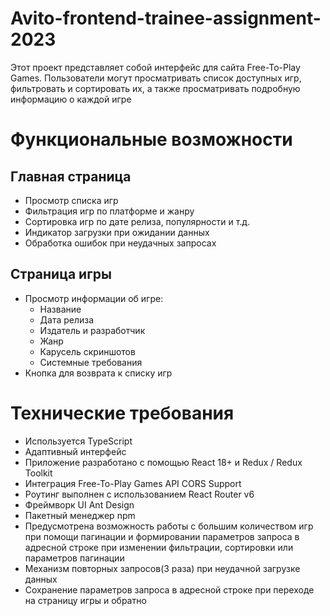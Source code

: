 # Avito-frontend-trainee-assignment-2023
Этот проект представляет собой интерфейс для сайта Free-To-Play Games. Пользователи могут просматривать список доступных игр, фильтровать и сортировать их, а также просматривать подробную информацию о каждой игре

# Функциональные возможности

## Главная страница 
- Просмотр списка игр
- Фильтрация игр по платформе и жанру
- Сортировка игр по дате релиза, популярности и т.д.
- Индикатор загрузки при ожидании данных
- Обработка ошибок при неудачных запросах
## Страница игры
- Просмотр информации об игре:
  - Название
  - Дата релиза
  - Издатель и разработчик
  - Жанр
  - Карусель скриншотов
  - Системные требования
- Кнопка для возврата к списку игр

# Технические требования 
- Используется TypeScript
- Адаптивный интерфейс
- Приложение разработано с помощью React 18+ и Redux / Redux Toolkit
- Интеграция Free-To-Play Games API CORS Support 
- Роутинг выполнен с использованием React Router v6
- Фреймворк UI  Ant Design
- Пакетный менеджер npm
- Предусмотрена возможность работы с большим количеством игр при помощи пагинации и формировании параметров запроса в адресной строке при изменении фильтрации, сортировки или параметров пагинации
- Механизм повторных запросов(3 раза) при неудачной загрузке данных
- Сохранение параметров запроса в адресной строке при переходе на страницу игры и обратно


